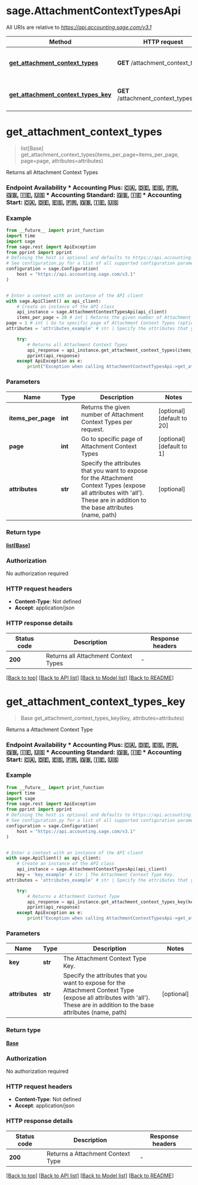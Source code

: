 # sage.AttachmentContextTypesApi

All URIs are relative to *https://api.accounting.sage.com/v3.1*

Method | HTTP request | Description
------------- | ------------- | -------------
[**get_attachment_context_types**](AttachmentContextTypesApi.md#get_attachment_context_types) | **GET** /attachment_context_types | Returns all Attachment Context Types
[**get_attachment_context_types_key**](AttachmentContextTypesApi.md#get_attachment_context_types_key) | **GET** /attachment_context_types/{key} | Returns a Attachment Context Type


# **get_attachment_context_types**
> list[Base] get_attachment_context_types(items_per_page=items_per_page, page=page, attributes=attributes)

Returns all Attachment Context Types

### Endpoint Availability  * Accounting Plus: 🇨🇦, 🇩🇪, 🇪🇸, 🇫🇷, 🇬🇧, 🇮🇪, 🇺🇸 * Accounting Standard: 🇬🇧, 🇮🇪 * Accounting Start: 🇨🇦, 🇩🇪, 🇪🇸, 🇫🇷, 🇬🇧, 🇮🇪, 🇺🇸

### Example

```python
from __future__ import print_function
import time
import sage
from sage.rest import ApiException
from pprint import pprint
# Defining the host is optional and defaults to https://api.accounting.sage.com/v3.1
# See configuration.py for a list of all supported configuration parameters.
configuration = sage.Configuration(
    host = "https://api.accounting.sage.com/v3.1"
)


# Enter a context with an instance of the API client
with sage.ApiClient() as api_client:
    # Create an instance of the API class
    api_instance = sage.AttachmentContextTypesApi(api_client)
    items_per_page = 20 # int | Returns the given number of Attachment Context Types per request. (optional) (default to 20)
page = 1 # int | Go to specific page of Attachment Context Types (optional) (default to 1)
attributes = 'attributes_example' # str | Specify the attributes that you want to expose for the Attachment Context Types (expose all attributes with 'all'). These are in addition to the base attributes (name, path) (optional)

    try:
        # Returns all Attachment Context Types
        api_response = api_instance.get_attachment_context_types(items_per_page=items_per_page, page=page, attributes=attributes)
        pprint(api_response)
    except ApiException as e:
        print("Exception when calling AttachmentContextTypesApi->get_attachment_context_types: %s\n" % e)
```

### Parameters

Name | Type | Description  | Notes
------------- | ------------- | ------------- | -------------
 **items_per_page** | **int**| Returns the given number of Attachment Context Types per request. | [optional] [default to 20]
 **page** | **int**| Go to specific page of Attachment Context Types | [optional] [default to 1]
 **attributes** | **str**| Specify the attributes that you want to expose for the Attachment Context Types (expose all attributes with &#39;all&#39;). These are in addition to the base attributes (name, path) | [optional] 

### Return type

[**list[Base]**](Base.md)

### Authorization

No authorization required

### HTTP request headers

 - **Content-Type**: Not defined
 - **Accept**: application/json

### HTTP response details
| Status code | Description | Response headers |
|-------------|-------------|------------------|
**200** | Returns all Attachment Context Types |  -  |

[[Back to top]](#) [[Back to API list]](../README.md#documentation-for-api-endpoints) [[Back to Model list]](../README.md#documentation-for-models) [[Back to README]](../README.md)

# **get_attachment_context_types_key**
> Base get_attachment_context_types_key(key, attributes=attributes)

Returns a Attachment Context Type

### Endpoint Availability  * Accounting Plus: 🇨🇦, 🇩🇪, 🇪🇸, 🇫🇷, 🇬🇧, 🇮🇪, 🇺🇸 * Accounting Standard: 🇬🇧, 🇮🇪 * Accounting Start: 🇨🇦, 🇩🇪, 🇪🇸, 🇫🇷, 🇬🇧, 🇮🇪, 🇺🇸

### Example

```python
from __future__ import print_function
import time
import sage
from sage.rest import ApiException
from pprint import pprint
# Defining the host is optional and defaults to https://api.accounting.sage.com/v3.1
# See configuration.py for a list of all supported configuration parameters.
configuration = sage.Configuration(
    host = "https://api.accounting.sage.com/v3.1"
)


# Enter a context with an instance of the API client
with sage.ApiClient() as api_client:
    # Create an instance of the API class
    api_instance = sage.AttachmentContextTypesApi(api_client)
    key = 'key_example' # str | The Attachment Context Type Key.
attributes = 'attributes_example' # str | Specify the attributes that you want to expose for the Attachment Context Type (expose all attributes with 'all'). These are in addition to the base attributes (name, path) (optional)

    try:
        # Returns a Attachment Context Type
        api_response = api_instance.get_attachment_context_types_key(key, attributes=attributes)
        pprint(api_response)
    except ApiException as e:
        print("Exception when calling AttachmentContextTypesApi->get_attachment_context_types_key: %s\n" % e)
```

### Parameters

Name | Type | Description  | Notes
------------- | ------------- | ------------- | -------------
 **key** | **str**| The Attachment Context Type Key. | 
 **attributes** | **str**| Specify the attributes that you want to expose for the Attachment Context Type (expose all attributes with &#39;all&#39;). These are in addition to the base attributes (name, path) | [optional] 

### Return type

[**Base**](Base.md)

### Authorization

No authorization required

### HTTP request headers

 - **Content-Type**: Not defined
 - **Accept**: application/json

### HTTP response details
| Status code | Description | Response headers |
|-------------|-------------|------------------|
**200** | Returns a Attachment Context Type |  -  |

[[Back to top]](#) [[Back to API list]](../README.md#documentation-for-api-endpoints) [[Back to Model list]](../README.md#documentation-for-models) [[Back to README]](../README.md)

